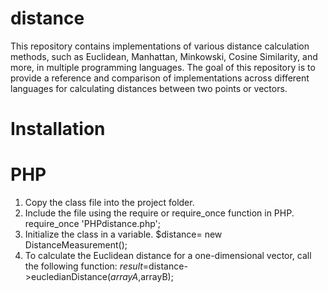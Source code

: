 # distance
This repository contains implementations of various distance calculation methods, such as Euclidean, Manhattan, Minkowski, Cosine Similarity, and more, in multiple programming languages. The goal of this repository is to provide a reference and comparison of implementations across different languages for calculating distances between two points or vectors.
# Installation
# PHP
1. Copy the class file into the project folder.
2. Include the file using the require or require_once function in PHP. require_once 'PHPdistance.php';
3. Initialize the class in a variable.
    $distance= new DistanceMeasurement();
4. To calculate the Euclidean distance for a one-dimensional vector, call the following function:
    $result=$distance->eucledianDistance($arrayA,$arrayB);
   
